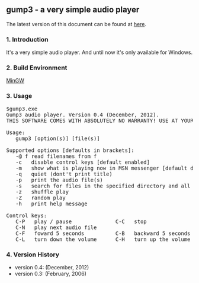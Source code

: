 ## gump3 - a very simple audio player ##

The latest version of this document can be found at [here](https://github.com/cctags/gump3/blob/master/README.md).

### 1. Introduction ###

It's a very simple audio player. And until now it's only available for Windows.

### 2. Build Environment ###

[MinGW](http://mingw.org/)

### 3. Usage ###

<pre>
$gump3.exe
Gump3 audio player. Version 0.4 (December, 2012).
THIS SOFTWARE COMES WITH ABSOLUTELY NO WARRANTY! USE AT YOUR OWN RISK!

Usage:
   gump3 [option(s)] [file(s)]

Supported options [defaults in brackets]:
   -@ f read filenames from f
   -c   disable control keys [default enabled]
   -m   show what is playing now in MSN messenger [default disabled]
   -q   quiet (dont't print title)
   -p   print the audio file(s)
   -s   search for files in the specified directory and all sub-directories
   -z   shuffle play
   -Z   random play
   -h   print help message

Control keys:
   C-P   play / pause              C-C   stop
   C-N   play next audio file
   C-F   foward 5 seconds          C-B   backward 5 seconds
   C-L   turn down the volume      C-H   turn up the volume
</pre>

### 4. Version History ###

* version 0.4: (December, 2012)
* version 0.3: (February, 2006)
